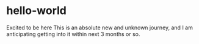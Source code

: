 # hello-world
Excited to be here
This is an absolute new and unknown journey, and I am anticipating getting into it within next 3 months or so.
